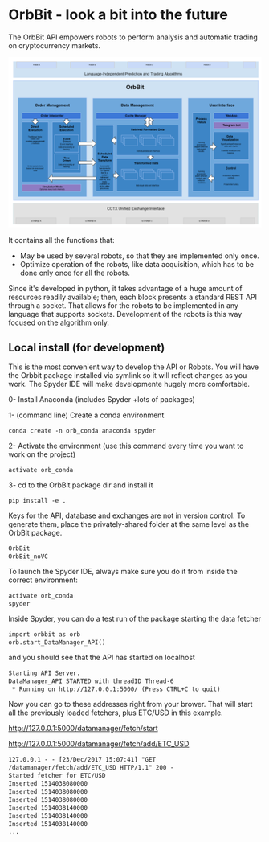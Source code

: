 OrbBit - look a bit into the future
===================================
The OrbBit API empowers robots to perform analysis and automatic trading on cryptocurrency markets.

![alt text](./docs/diagrams/OrbBit_Block_Diagram.png)

It contains all the functions that:
 - May be used by several robots, so that they are implemented only once. 
 - Optimize operation of the robots, like data acquisition, which has to be done only once for all the robots.

Since it's developed in python, it takes advantage of a huge amount of resources readily available; then, each block presents a standard REST API through a socket. That allows for the robots to be implemented in any language that supports sockets. Development of the robots is this way focused on the algorithm only.



Local install (for development)
------------------------------
This is the most convenient way to develop the API or Robots. You will have the Orbbit package installed via symlink so it will reflect changes as you work. The Spyder IDE will make developmente hugely more comfortable.

0- Install Anaconda (includes Spyder +lots of packages)

1- (command line) Create a conda environment 
```
conda create -n orb_conda anaconda spyder
```

2- Activate the environment (use this command every time you want to work on the project)
```
activate orb_conda
```

3- cd to the OrbBit package dir and install it
```
pip install -e .
```



Keys for the API, database and exchanges are not in version control. To generate them, place the privately-shared folder at the same level as the OrbBit package.
```
OrbBit
OrbBit_noVC
```

To launch the Spyder IDE, always make sure you do it from inside the correct environment:
```
activate orb_conda
spyder
```



Inside Spyder, you can do a test run of the package starting the data fetcher
```
import orbbit as orb
orb.start_DataManager_API()
```

and you should see that the API has started on localhost
```
Starting API Server.
DataManager_API STARTED with threadID Thread-6
 * Running on http://127.0.0.1:5000/ (Press CTRL+C to quit)
```


Now you can go to these addresses right from your brower. That will start all the previously loaded fetchers, plus ETC/USD in this example.

http://127.0.0.1:5000/datamanager/fetch/start

http://127.0.0.1:5000/datamanager/fetch/add/ETC_USD
```
127.0.0.1 - - [23/Dec/2017 15:07:41] "GET /datamanager/fetch/add/ETC_USD HTTP/1.1" 200 -
Started fetcher for ETC/USD
Inserted 1514038080000
Inserted 1514038080000
Inserted 1514038080000
Inserted 1514038140000
Inserted 1514038140000
Inserted 1514038140000
...
```
